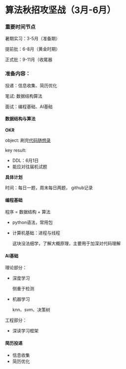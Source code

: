 # 算法秋招攻坚战（3月-6月）

### 重要时间节点

暑期实习：3-5月（准备期）

提前批：6-8月（黄金时期）

正式批：9-11月（收尾器

### 准备内容：

投递：信息收集、简历优化

笔试: 数据结构算法

面试：编程基础、AI基础

#### 数据结构与算法

**OKR**

object:  刷完[代码随想录](https://programmercarl.com/0142.%E7%8E%AF%E5%BD%A2%E9%93%BE%E8%A1%A8II.html#_142-%E7%8E%AF%E5%BD%A2%E9%93%BE%E8%A1%A8ii)

key result: 

- DDL：6月1日
- 能应对往届机试题

**具体计划**

时间：每日一题，周末每日两题， github记录

#### 编程基础

程序 = 数据结构 + 算法

- python语法，常用包

- 计算机基础：进程与线程

  这块没法细学，了解大概原理，主要用于加深对代码理解

#### AI基础

理论部分：

- 深度学习

  侧重于检测

- 机器学习

  knn、svm、决策树

工程部分：

- 深读学习框架

#### 简历投递

- 信息收集
- 简历优化





